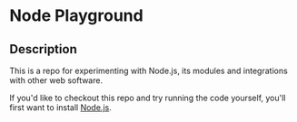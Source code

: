 Node Playground
===============

Description
---------------
This is a repo for experimenting with Node.js, its modules and integrations with other web software.

If you'd like to checkout this repo and try running the code yourself, you'll first want to install [Node.js](http://nodejs.org).

